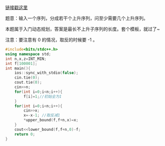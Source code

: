 [链接戳这里](https://www.luogu.com.cn/problem/AT4825)

题意：输入一个序列，分成若干个上升序列，问至少需要几个上升序列。

本题属于入门动态规划，答案是最长不上升子序列的长度。套个模板，就过了~

注意：要注意有 0 的情况，取反的时候要 -1 。
```cpp
#include<bits/stdc++.h>
using namespace std;
int n,x,z=INT_MIN;
int f[100001];
int main(){
	ios::sync_with_stdio(false);
	cin.tie(0);
	cout.tie(0);
	cin>>n;
	for(int i=0;i<n;i++){
		f[i]=1;//初始全为1
	}
	for(int i=0;i<n;i++){
		cin>>x;
		x=-x-1;	//取反减1
		*upper_bound(f,f+n,x)=x;
	}
	cout<<lower_bound(f,f+n,0)-f;
	return 0;
}
```


